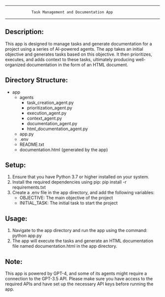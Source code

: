 ---------------------------------------------------------------
                Task Management and Documentation App
---------------------------------------------------------------

Description:
-------------
This app is designed to manage tasks and generate documentation for a project using a series of AI-powered agents. The app takes an initial objective and generates tasks based on this objective. It then prioritizes, executes, and adds context to these tasks, ultimately producing well-organized documentation in the form of an HTML document.

Directory Structure:
---------------------
- app
  - agents
    - task_creation_agent.py
    - prioritization_agent.py
    - execution_agent.py
    - context_agent.py
    - documentation_agent.py
    - html_documentation_agent.py
  - app.py
  - .env
  - README.txt
  - documentation.html (generated by the app)

Setup:
------
1. Ensure that you have Python 3.7 or higher installed on your system.
2. Install the required dependencies using pip:
   pip install -r requirements.txt
3. Create a .env file in the app directory, and add the following variables:
   - OBJECTIVE: The main objective of the project
   - INITIAL_TASK: The initial task to start the project

Usage:
------
1. Navigate to the app directory and run the app using the command:
   python app.py
2. The app will execute the tasks and generate an HTML documentation file named documentation.html in the app directory.

Note:
-----
This app is powered by GPT-4, and some of its agents might require a connection to the GPT-3.5 API. Please make sure you have access to the required APIs and have set up the necessary API keys before running the app.
